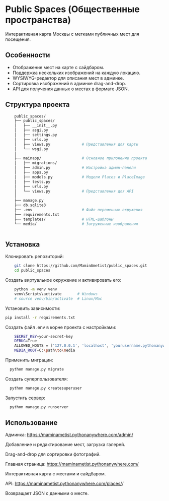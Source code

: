# Public Spaces (Общественные пространства)

Интерактивная карта Москвы с метками публичных мест для посещения.

## Особенности

- Отображение мест на карте с сайдбаром.
- Поддержка нескольких изображений на каждую локацию.
- WYSIWYG-редактор для описания мест в админке.
- Сортировка изображений в админке drag-and-drop.
- API для получения данных о местах в формате JSON.

## Структура проекта
```bash
    public_spaces/
    ├── public_spaces/            
    │   ├── __init__.py
    │   ├── asgi.py
    │   ├── settings.py           
    │   ├── urls.py               
    │   ├── views.py              # Представления для карты
    │   └── wsgi.py
    │
    ├── mainapp/                  # Основное приложение проекта
    │   ├── migrations/           
    │   ├── admin.py              # Настройка админ-панели
    │   ├── apps.py
    │   ├── models.py             # Модели Places и PlaceImage
    │   ├── tests.py
    │   ├── urls.py              
    │   └── views.py              # Представления для API
    │
    ├── manage.py                 
    ├── db.sqlite3                
    ├── .env                      # Файл переменных окружения 
    ├── requirements.txt          
    ├── templates/                # HTML-шаблоны
    └── media/                    # Загруженные изображения
  
```

## Установка

Клонировать репозиторий:
```bash
    git clone https://github.com/MaminAmetist/public_spaces.git
    cd public_spaces
   ```

Создать виртуальное окружение и активировать его:

```bash
    python -m venv venv
    venv\Scripts\activate       # Windows
    # source venv/bin/activate  # Linux/Mac
```

Установить зависимости:

```bash
pip install -r requirements.txt
```

Создать файл .env в корне проекта с настройками:
```bash
    SECRET_KEY=your-secret-key
    DEBUG=True
    ALLOWED_HOSTS = ['127.0.0.1', 'localhost', 'yourusername.pythonanywhere.com']
    MEDIA_ROOT=C:\path\to\media
```

Применить миграции:

```bash
  python manage.py migrate
```

Создать суперпользователя:

```bash
  python manage.py createsuperuser
```

Запустить сервер:

```bash
  python manage.py runserver
```
## Использование

Админка: https://maminametist.pythonanywhere.com/admin/

Добавление и редактирование мест, загрузка галерей.

Drag-and-drop для сортировки фотографий.

Главная страница: https://maminametist.pythonanywhere.com/

Интерактивная карта с местами и сайдбаром.

API: https://maminametist.pythonanywhere.com/places/<id>/ 

Возвращает JSON с данными о месте.
